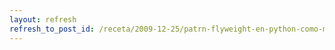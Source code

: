 ```yaml
---
layout: refresh
refresh_to_post_id: /receta/2009-12-25/patrn-flyweight-en-python-como-metaclase
---
```

